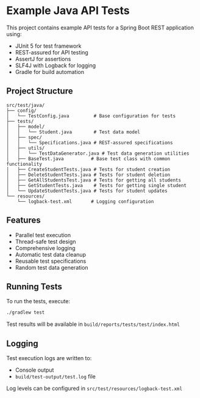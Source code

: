 # Example Java API Tests

This project contains example API tests for a Spring Boot REST application using:
- JUnit 5 for test framework
- REST-assured for API testing
- AssertJ for assertions
- SLF4J with Logback for logging
- Gradle for build automation

## Project Structure

```
src/test/java/
├── config/
│   └── TestConfig.java         # Base configuration for tests
├── tests/
│   ├── model/
│   │   └── Student.java        # Test data model
│   ├── spec/
│   │   └── Specifications.java # REST-assured specifications
│   ├── utils/
│   │   └── TestDataGenerator.java # Test data generation utilities
│   ├── BaseTest.java          # Base test class with common functionality
│   ├── CreateStudentTests.java # Tests for student creation
│   ├── DeleteStudentTests.java # Tests for student deletion
│   ├── GetAllStudentsTest.java # Tests for getting all students
│   ├── GetStudentTests.java    # Tests for getting single student
│   └── UpdateStudentTests.java # Tests for student updates
└── resources/
    └── logback-test.xml       # Logging configuration
```

## Features

- Parallel test execution
- Thread-safe test design
- Comprehensive logging
- Automatic test data cleanup
- Reusable test specifications
- Random test data generation

## Running Tests

To run the tests, execute:

```bash
./gradlew test
```

Test results will be available in `build/reports/tests/test/index.html`

## Logging

Test execution logs are written to:
- Console output
- `build/test-output/test.log` file

Log levels can be configured in `src/test/resources/logback-test.xml` 